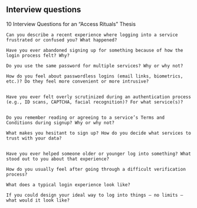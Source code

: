 ## Interview questions


10 Interview Questions for an “Access Rituals” Thesis

    Can you describe a recent experience where logging into a service frustrated or confused you? What happened?

    Have you ever abandoned signing up for something because of how the login process felt? Why?

    Do you use the same password for multiple services? Why or why not?

    How do you feel about passwordless logins (email links, biometrics, etc.)? Do they feel more convenient or more intrusive?


    Have you ever felt overly scrutinized during an authentication process (e.g., ID scans, CAPTCHA, facial recognition)? For what service(s)?
    

    Do you remember reading or agreeing to a service’s Terms and Conditions during signup? Why or why not?

    What makes you hesitant to sign up? How do you decide what services to trust with your data? 


    Have you ever helped someone older or younger log into something? What stood out to you about that experience?

    How do you usually feel after going through a difficult verification process? 

    What does a typical login experience look like?

    If you could design your ideal way to log into things — no limits — what would it look like?